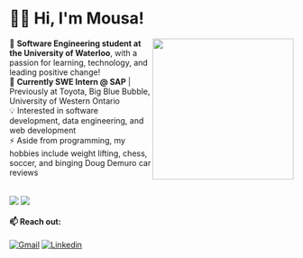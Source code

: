 # 🙋‍♂️ Hi, I'm Mousa!

<img align="right" src="https://media2.giphy.com/media/xVRRDVP6lqtNQJrzN7/giphy.gif" height="250"> 🏫 **Software Engineering student at the University of Waterloo**, with a passion for learning, technology, and leading positive change! 
<br />
🏢 **Currently SWE Intern @ SAP** | Previously at Toyota, Big Blue Bubble, University of Western Ontario
<br />
💡 Interested in software development, data engineering, and web development
<br />
⚡ Aside from programming, my hobbies include weight lifting, chess, soccer, and binging Doug Demuro car reviews
<br />
<br />

<a>
  <img align="center" src="https://github-readme-stats.vercel.app/api?username=MousaZourob&count_private=true&show_icons=true&theme=dark&hide=contribs,issues,prs"/>
</a>
<a>
  <img align="center" src="https://github-readme-stats.vercel.app/api/top-langs/?username=MousaZourob&exclude_repo=Cuber&hide=CSS,jupyter%20notebook&layout=compact&theme=dark"/>
</a>

#### 📫 Reach out:
[![Gmail](https://img.shields.io/badge/-mousa.zourob@uwaterloo.ca-c14438?logo=Gmail&logoColor=white)](mailto:mousa.zourob@uwaterloo.ca)
[![Linkedin](https://img.shields.io/badge/-Mousa_Zouorb-blue?logo=Linkedin&logoColor=white)](https://www.linkedin.com/in/mousazourob/) 

